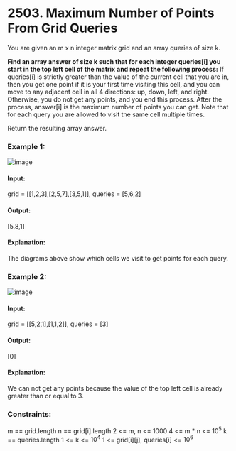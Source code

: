 # 2503. Maximum Number of Points From Grid Queries
You are given an m x n integer matrix grid and an array queries of size k.

**Find an array answer of size k such that for each integer queries[i] you start in the top left cell of the matrix and repeat the following process:**
If queries[i] is strictly greater than the value of the current cell that you are in, then you get one point if it is your first time visiting this cell, and you can move to any adjacent cell in all 4 directions: up, down, left, and right.
Otherwise, you do not get any points, and you end this process.
After the process, answer[i] is the maximum number of points you can get. Note that for each query you are allowed to visit the same cell multiple times.

Return the resulting array answer.

### Example 1:
![image](https://github.com/user-attachments/assets/34ec1f53-2968-41f8-ae62-c4b3565b3f19)
#### Input: 
grid = [[1,2,3],[2,5,7],[3,5,1]], queries = [5,6,2]
#### Output: 
[5,8,1]
#### Explanation:
The diagrams above show which cells we visit to get points for each query.

### Example 2:
![image](https://github.com/user-attachments/assets/e2c6793e-718e-4b47-bfdc-c49236dcab7c)
#### Input:
grid = [[5,2,1],[1,1,2]], queries = [3]
#### Output:
[0]
#### Explanation:
We can not get any points because the value of the top left cell is already greater than or equal to 3.
 
### Constraints:
m == grid.length
n == grid[i].length
2 <= m, n <= 1000
4 <= m * n <= $`10^5`$
k == queries.length
1 <= k <= $`10^4`$
1 <= grid[i][j], queries[i] <= $`10^6`$


